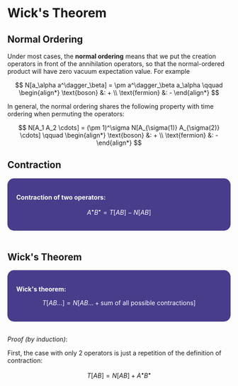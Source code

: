 <style>
    .katex {
        font-size: 1.1em;
    }
    .remark {
        border-radius: 15px;
        padding: 20px;
        background-color: SeaGreen;
        color: White;
    }
    .result {
        border-radius: 15px;
        padding: 20px;
        background-color: DarkSlateBlue;
        color: White;
    }
</style>

# Wick's Theorem

## Normal Ordering

Under most cases, the **normal ordering** means that we put the creation operators in front of the annihilation operators, so that the normal-ordered product will have zero vacuum expectation value. For example

$$
N[a_\alpha a^\dagger_\beta]
= \pm a^\dagger_\beta a_\alpha
\qquad \begin{align*}
    \text{boson} &: + \\
    \text{fermion} &: -
\end{align*}
$$

In general, the normal ordering shares the following property with time ordering when permuting the operators:

$$
N[A_1 A_2 \cdots]
= (\pm 1)^\sigma N[A_{\sigma(1)} A_{\sigma(2)} \cdots]
\qquad \begin{align*}
    \text{boson} &: + \\
    \text{fermion} &: -
\end{align*}
$$

## Contraction

<div class="result">

**Contraction of two operators:**

$$
A^\bullet B^\bullet = T[AB] - N[AB]
$$

</div><br>

## Wick's Theorem

<div class="result">

**Wick's theorem:**

$$
T[AB...] = N[AB ... + \text{sum of all possible contractions}]
$$

</div><br>

*Proof (by induction)*:

First, the case with only 2 operators is just a repetition of the definition of contraction:

$$
T[AB] = N[AB] + A^\bullet B^\bullet
$$

